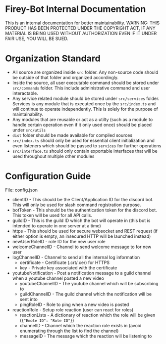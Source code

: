 # Firey-Bot Internal Documentation
This is an internal documentation for better maintainability. WARNING: THIS PRODUCT HAS BEEN PROTECTED UNDER THE COPYRIGHT ACT, IF ANY MATERIAL IS BEING USED WITHOUT AUTHORIZATION EVEN IF IT UNDER FAIR USE, YOU WILL BE SUED.


# Organization Standard
* All source are organized inside `src` folder. Any non-source code should be outside of that folder and organized accordingly.
* Inside the source, all user executable command should be stored under `src/commands` folder. This include administrative command and user interactable.
* Any service related module should be stored under `src/services` folder. Services is any module that is executed once by the `src/index.ts` and will continue to operate independently. This is solely for the purpose of maintainability.
* Any modules that are reusable or act as a utilty (such as a module to handle certain operation even if it only used once) should be placed under `src/utils`
* `dist` folder should be made available for compiled sources
* `src/index.ts` should only be used for essential client initialization and even listeners which should be passed to `services` for further operations
* `src/interface.ts` should only contain exportable interfaces that will be used throughout multiple other modules

# Configuration Guide
File: config.json
* clientID - This should be the Client/Application ID for the discord bot. This will only be used for slash command registration purpose.
* botToken - This should be the authentication token for the discord bot. This token will be used for all API calls.
* guildID - This is the guild ID which the bot will operate in (this bot is intended to operate in one server at a time) 
* https - This should be used for secure websocket and REST request (if either option is empty, an insecured HTTP will be launched instead)
* newUserRoleID - role ID for the new user role
* welcomeChannelID - Channel to send welcome message to for new user
* logChannelID - Channel to send all the internal log information
    * certificate - Certificate (.crt/.cer) for HTTPS
    * key - Private key associated with the certificate
* youtubeNotification - Post a notification message to a guild channel when a youtube channel posted a new video
    * youtubeChannelID - The youtube channel which will be subscribing to
    * guildChannelID - The guild channel which the notification will be sent into
    * pingRoleID - Role to ping when a new video is posted
* reactionRole - Setup role reaction (user can react for roles)
    * reactionLists - A dictionary of reaction which the role will be given (`{"Emote ID": "Role ID"}`)
    * channelID - Channel which the reaction role exists in (avoid enumerating through the list to find the channel)
    * messageID - The message which the reaction will be listening to
